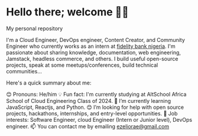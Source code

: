 # Hello there; welcome 👋🏾
My personal repository


I'm a Cloud Engineer, DevOps engineer, Content Creator, and Community Engineer who currently works as an intern at [fidelity bank nigeria](fidelitybank.ng). I'm passionate about sharing knowledge, documentation, web engineering, Jamstack, headless commerce, and others. I build useful open-source projects, speak at some meetups/conferences, build technical communities...

Here's a quick summary about me:

😊 Pronouns: He/him 
💡 Fun fact: I'm currently studying at AltSchool Africa School of Cloud Engineering Class of 2024.
🌱 I’m currently learning JavaScript, Reactjs, and Python. 😊 I’m looking for help with open source projects, hackathons, internships, and entry-level opportunities. 
💼 Job interests: Software Engineer, cloud Engineer (Intern or Junior level), DevOps engineer. 
📫 You can contact me by emailing ezeliorae@gmail.com
